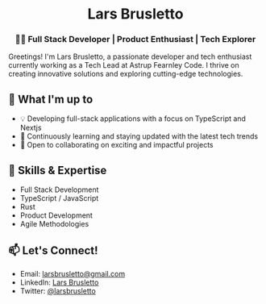 <div align="center">
  <h1>Lars Brusletto</h1>
  <h3>👨‍💻 Full Stack Developer | Product Enthusiast | Tech Explorer</h3>
</div>

<p>Greetings! I'm Lars Brusletto, a passionate developer and tech enthusiast currently working as a Tech Lead at Astrup Fearnley Code. I thrive on creating innovative solutions and exploring cutting-edge technologies.</p>

<h2>🚀 What I'm up to</h2>
<ul>
  <li>💡 Developing full-stack applications with a focus on TypeScript and Nextjs</li>
  <li>🌱 Continuously learning and staying updated with the latest tech trends</li>
  <li>👯 Open to collaborating on exciting and impactful projects</li>
</ul>

<h2>💼 Skills & Expertise</h2>
<ul>
  <li>Full Stack Development</li>
  <li>TypeScript / JavaScript</li>
  <li>Rust</li>
  <li>Product Development</li>
  <li>Agile Methodologies</li>
</ul>

<h2>📫 Let's Connect!</h2>
<ul>
  <li>Email: <a href="mailto:larsbrusletto@gmail.com">larsbrusletto@gmail.com</a></li>
  <li>LinkedIn: <a href="https://www.linkedin.com/in/larsbrusletto" target="_blank">Lars Brusletto</a></li>
  <li>Twitter: <a href="https://twitter.com/larsbrusletto" target="_blank">@larsbrusletto</a></li>
</ul>
